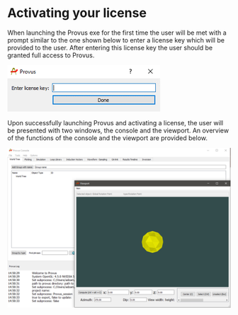 # Activating your license

When launching the Provus exe for the first time the user will be met with a prompt similar to the one shown below to enter a license key which will be provided to the user. After entering this license key the user should be granted full access to Provus.

![](../images/license.png)

Upon successfully launching Provus and activating a license, the user will be presented with two windows, the console and the viewport. An overview of the functions of the console and the viewport are provided below.

![](../images/bothwindows.png)
